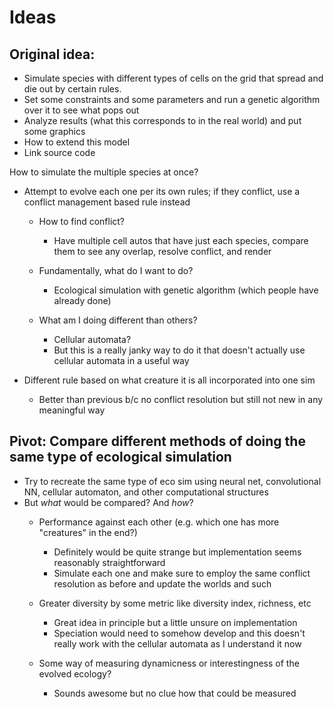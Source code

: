 # Ideas

## Original idea: 
- Simulate species with different types of cells on the grid that spread and die out by certain rules.
- Set some constraints and some parameters and run a genetic algorithm over it to see what pops out
- Analyze results (what this corresponds to in the real world) and put some graphics
- How to extend this model
- Link source code



How to simulate the multiple species at once?

- Attempt to evolve each one per its own rules; if they conflict, use a conflict management based rule instead

    * How to find conflict?
        + Have multiple cell autos that have just each species, compare them to see any overlap, resolve conflict, and render

    * Fundamentally, what do I want to do?
        + Ecological simulation with genetic algorithm (which people have already done)

    * What am I doing different than others?
        + Cellular automata? 
        + But this is a really janky way to do it that doesn't actually use cellular automata in a useful way

- Different rule based on what creature it is all incorporated into one sim
    + Better than previous b/c no conflict resolution but still not new in any meaningful way


## Pivot: Compare different methods of doing the same type of ecological simulation

- Try to recreate the same type of eco sim using neural net, convolutional NN, cellular automaton, and other computational structures
- But *what* would be compared? And *how*?
    * Performance against each other (e.g. which one has more "creatures" in the end?) 
        + Definitely would be quite strange but implementation seems reasonably straightforward
        + Simulate each one and make sure to employ the same conflict resolution as before and update the worlds and such
    * Greater diversity by some metric like diversity index, richness, etc
        + Great idea in principle but a little unsure on implementation
        + Speciation would need to somehow develop and this doesn't really work with the cellular automata as I understand it now 
    
    * Some way of measuring dynamicness or interestingness of the evolved ecology?
        + Sounds awesome but no clue how that could be measured
